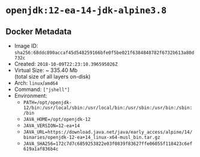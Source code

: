 # `openjdk:12-ea-14-jdk-alpine3.8`

## Docker Metadata

- Image ID: `sha256:68ddc890accaf45d548259166bfe0f5be021f6384848782f6732b613a80d732c`
- Created: `2018-10-09T22:23:10.396595026Z`
- Virtual Size: ~ 335.40 Mb  
  (total size of all layers on-disk)
- Arch: `linux`/`amd64`
- Command: `["jshell"]`
- Environment:
  - `PATH=/opt/openjdk-12/bin:/usr/local/sbin:/usr/local/bin:/usr/sbin:/usr/bin:/sbin:/bin`
  - `JAVA_HOME=/opt/openjdk-12`
  - `JAVA_VERSION=12-ea+14`
  - `JAVA_URL=https://download.java.net/java/early_access/alpine/14/binaries/openjdk-12-ea+14_linux-x64-musl_bin.tar.gz`
  - `JAVA_SHA256=172c7d7c6859253822e03f0839f83627ffe06055f118423c6ef619a1af836b4c`
